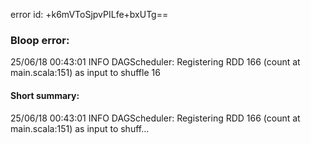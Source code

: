 error id: +k6mVToSjpvPILfe+bxUTg==
### Bloop error:

25/06/18 00:43:01 INFO DAGScheduler: Registering RDD 166 (count at main.scala:151) as input to shuffle 16
#### Short summary: 

25/06/18 00:43:01 INFO DAGScheduler: Registering RDD 166 (count at main.scala:151) as input to shuff...